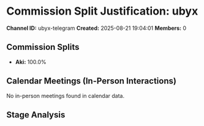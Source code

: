 # Commission Split Justification: ubyx

**Channel ID:** ubyx-telegram
**Created:** 2025-08-21 19:04:01
**Members:** 0

## Commission Splits

- **Aki:** 100.0%

## Calendar Meetings (In-Person Interactions)

No in-person meetings found in calendar data.

## Stage Analysis

